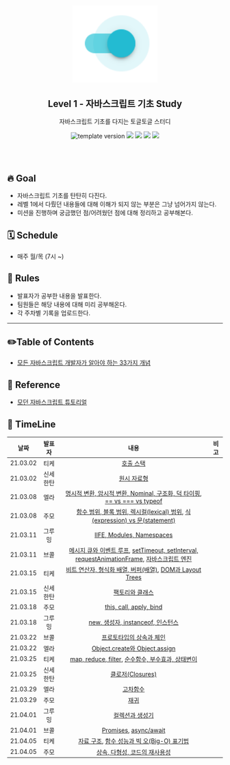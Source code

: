 <p align="middle" >
  <img width="200px;" src="./src/images/toggle-toggle.png"/>
</p>
<h2 align="middle">Level 1 - 자바스크립트 기초 Study</h2>
<p align="middle">자바스크립트 기초를 다지는 토글토글 스터디</p>
<p align="middle">
<img src="https://img.shields.io/badge/version-1.0.0-blue?style=flat-square" alt="template version"/>
<img src="https://img.shields.io/badge/language-html-red.svg?style=flat-square"/>
<img src="https://img.shields.io/badge/language-css-blue.svg?style=flat-square"/>
<img src="https://img.shields.io/badge/language-js-yellow.svg?style=flat-square"/>
<a href="https://github.com/daybrush/moveable/blob/master/LICENSE" target="_blank">
  <img src="https://img.shields.io/github/license/daybrush/moveable.svg?style=flat-square&label=license&color=08CE5D"/>
  </a>
</p>
<br/>
<br/>

## 🔥 Goal

- 자바스크립트 기초를 탄탄히 다진다.
- 레벨 1에서 다뤘던 내용들에 대해 이해가 되지 않는 부분은 그냥 넘어가지 않는다.
- 미션을 진행하며 궁금했던 점/어려웠던 점에 대해 정리하고 공부해본다.

## 🗓 Schedule

- 매주 월/목 (7시 ~)

## 📝 Rules

- 발표자가 공부한 내용을 발표한다.
- 팀원들은 해당 내용에 대해 미리 공부해온다.
- 각 주차별 기록을 업로드한다.

---

## ✏️Table of Contents

- [모든 자바스크립트 개발자가 알아야 하는 33가지 개념](https://github.com/yjs03057/33-js-concepts#6-%ED%95%A8%EC%88%98-%EB%B2%94%EC%9C%84-%EB%B8%94%EB%A1%9D-%EB%B2%94%EC%9C%84-%EB%A0%89%EC%8B%9C%EC%BB%AClexical-%EB%B2%94%EC%9C%84)

## 📙 Reference

- [모던 자바스크립트 튜토리얼](https://ko.javascript.info/)

## 🐛 TimeLine

|   날짜   |  발표자  |                                                                                                                                     내용                                                                                                                                     | 비고 |
| :------: | :------: | :--------------------------------------------------------------------------------------------------------------------------------------------------------------------------------------------------------------------------------------------------------------------------: | :--: |
| 21.03.02 |   티케   | [호출 스택](https://github.com/yjs03057/33-js-concepts#1-%ED%98%B8%EC%B6%9C-%EC%8A%A4%ED%83%9D)|      |
| 21.03.02 | 신세한탄  |[원시 자료형](https://github.com/yjs03057/33-js-concepts#2-원시-자료형)|      |
| 21.03.08 |   엘라   |[명시적 변환, 암시적 변환, Nominal, 구조화, 덕 타이핑](https://github.com/yjs03057/33-js-concepts#4-%EB%AA%85%EC%8B%9C%EC%A0%81-%EB%B3%80%ED%99%98-%EC%95%94%EC%8B%9C%EC%A0%81-%EB%B3%80%ED%99%98-nominal-%EA%B5%AC%EC%A1%B0%ED%99%94-%EB%8D%95-%ED%83%80%EC%9D%B4%ED%95%91), [== vs === vs typeof](https://github.com/yjs03057/33-js-concepts#5--vs--vs-typeof)  |      |
| 21.03.08 |   주모   |[함수 범위, 블록 범위, 렉시컬(lexical) 범위](https://github.com/yjs03057/33-js-concepts#6-%ED%95%A8%EC%88%98-%EB%B2%94%EC%9C%84-%EB%B8%94%EB%A1%9D-%EB%B2%94%EC%9C%84-%EB%A0%89%EC%8B%9C%EC%BB%AClexical-%EB%B2%94%EC%9C%84), [식(expression) vs 문(statement)](https://github.com/yjs03057/33-js-concepts#7-%EC%8B%9Dexpression-vs-%EB%AC%B8statement) |      |
| 21.03.11 |  그루밍  |[IIFE, Modules, Namespaces](https://github.com/yjs03057/33-js-concepts#8-iife-modules-namespaces)  |      |
| 21.03.11 |   브콜   |[메시지 큐와 이벤트 루프](https://github.com/yjs03057/33-js-concepts#9-%EB%A9%94%EC%8B%9C%EC%A7%80-%ED%81%90%EC%99%80-%EC%9D%B4%EB%B2%A4%ED%8A%B8-%EB%A3%A8%ED%94%84), [setTimeout, setInterval, requestAnimationFrame](https://github.com/yjs03057/33-js-concepts#10-settimeout-setinterval-requestanimationframe), [자바스크립트 엔진](https://github.com/yjs03057/33-js-concepts#11-%EC%9E%90%EB%B0%94%EC%8A%A4%ED%81%AC%EB%A6%BD%ED%8A%B8-%EC%97%94%EC%A7%84) |      |
| 21.03.15 |   티케    |[비트 연산자, 형식화 배열, 버퍼(배열)](https://github.com/yjs03057/33-js-concepts#12-%EB%B9%84%ED%8A%B8-%EC%97%B0%EC%82%B0%EC%9E%90-%ED%98%95%EC%8B%9D%ED%99%94-%EB%B0%B0%EC%97%B4-%EB%B2%84%ED%8D%BC%EB%B0%B0%EC%97%B4), [DOM과 Layout Trees](https://github.com/yjs03057/33-js-concepts#13-dom%EA%B3%BC-layout-trees) |      |
| 21.03.15 |  신세한탄  |[팩토리와 클래스](https://github.com/yjs03057/33-js-concepts#14-%ED%8C%A9%ED%86%A0%EB%A6%AC%EC%99%80-%ED%81%B4%EB%9E%98%EC%8A%A4)  |      |
| 21.03.18 |   주모   |[this, call, apply, bind](https://github.com/yjs03057/33-js-concepts#15-this-call-apply-bind) |      |
| 21.03.18 |  그루밍   |[new, 생성자, instanceof, 인스턴스](https://github.com/yjs03057/33-js-concepts#16-new-%EC%83%9D%EC%84%B1%EC%9E%90-instanceof-%EC%9D%B8%EC%8A%A4%ED%84%B4%EC%8A%A4) |      |
| 21.03.22 |  브콜  |[프로토타입의 상속과 체인](https://github.com/yjs03057/33-js-concepts#17-%ED%94%84%EB%A1%9C%ED%86%A0%ED%83%80%EC%9E%85%EC%9D%98-%EC%83%81%EC%86%8D%EA%B3%BC-%EC%B2%B4%EC%9D%B8)  |      |
| 21.03.22 |   엘라   |[Object.create와 Object.assign](https://github.com/yjs03057/33-js-concepts#18-objectcreate%EC%99%80-objectassign) |      |
| 21.03.25 |   티케    |[map, reduce, filter](https://github.com/yjs03057/33-js-concepts#19-map-reduce-filter), [순수함수, 부수효과, 상태변이](https://github.com/yjs03057/33-js-concepts#20-%EC%88%9C%EC%88%98%ED%95%A8%EC%88%98-%EB%B6%80%EC%88%98%ED%9A%A8%EA%B3%BC-%EC%83%81%ED%83%9C%EB%B3%80%EC%9D%B4) |      |
| 21.03.25 |  신세한탄  |[클로저(Closures)](https://github.com/yjs03057/33-js-concepts#21-%ED%81%B4%EB%A1%9C%EC%A0%80closures)  |      |
| 21.03.29 |   엘라   |[고차함수](https://github.com/yjs03057/33-js-concepts#22-%EA%B3%A0%EC%B0%A8%ED%95%A8%EC%88%98) |      |
| 21.03.29 |   주모   |[재귀](https://github.com/yjs03057/33-js-concepts#23-%EC%9E%AC%EA%B7%80) |      |
| 21.04.01 |  그루밍  |[컬렉션과 생성기](https://github.com/yjs03057/33-js-concepts#24-%EC%BB%AC%EB%A0%89%EC%85%98%EA%B3%BC-%EC%83%9D%EC%84%B1%EA%B8%B0)  |      |
| 21.04.01 |   브콜   |[Promises](https://github.com/yjs03057/33-js-concepts#25-promises), [async/await](https://github.com/yjs03057/33-js-concepts#26-asyncawait)|      |
| 21.04.05 |   티케    |[자료 구조](https://github.com/yjs03057/33-js-concepts#27-%EC%9E%90%EB%A3%8C-%EA%B5%AC%EC%A1%B0), [함수 성능과 빅 오(Big-O) 표기법](https://github.com/yjs03057/33-js-concepts#28-%ED%95%A8%EC%88%98-%EC%84%B1%EB%8A%A5%EA%B3%BC-%EB%B9%85-%EC%98%A4big-o-%ED%91%9C%EA%B8%B0%EB%B2%95) |      |
| 21.04.05 |   주모    |[상속, 다형성, 코드의 재사용성](https://github.com/yjs03057/33-js-concepts#30-%EC%83%81%EC%86%8D-%EB%8B%A4%ED%98%95%EC%84%B1-%EC%BD%94%EB%93%9C%EC%9D%98-%EC%9E%AC%EC%82%AC%EC%9A%A9%EC%84%B1)|      |
